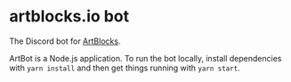 # artblocks.io bot

The Discord bot for [ArtBlocks](http://artblocks.io/).

ArtBot is a Node.js application. To run the bot locally, install dependencies with `yarn install` and then get things running with `yarn start`.
